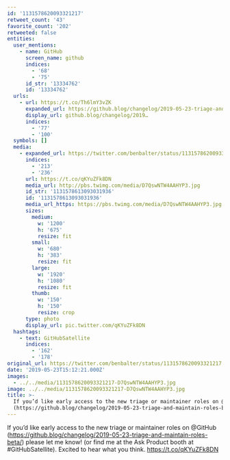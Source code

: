 ```yaml
---
id: '1131578620093321217'
retweet_count: '43'
favorite_count: '202'
retweeted: false
entities:
  user_mentions:
    - name: GitHub
      screen_name: github
      indices:
        - '68'
        - '75'
      id_str: '13334762'
      id: '13334762'
  urls:
    - url: https://t.co/Th6lmY3vZK
      expanded_url: https://github.blog/changelog/2019-05-23-triage-and-maintain-roles-beta/
      display_url: github.blog/changelog/2019…
      indices:
        - '77'
        - '100'
  symbols: []
  media:
    - expanded_url: https://twitter.com/benbalter/status/1131578620093321217/photo/1
      indices:
        - '213'
        - '236'
      url: https://t.co/qKYuZFk8DN
      media_url: http://pbs.twimg.com/media/D7QswNTW4AAHYP3.jpg
      id_str: '1131578613093031936'
      id: '1131578613093031936'
      media_url_https: https://pbs.twimg.com/media/D7QswNTW4AAHYP3.jpg
      sizes:
        medium:
          w: '1200'
          h: '675'
          resize: fit
        small:
          w: '680'
          h: '383'
          resize: fit
        large:
          w: '1920'
          h: '1080'
          resize: fit
        thumb:
          w: '150'
          h: '150'
          resize: crop
      type: photo
      display_url: pic.twitter.com/qKYuZFk8DN
  hashtags:
    - text: GitHubSatellite
      indices:
        - '162'
        - '178'
original_url: https://twitter.com/benbalter/status/1131578620093321217
date: '2019-05-23T15:12:21.000Z'
images:
  - ../../media/1131578620093321217-D7QswNTW4AAHYP3.jpg
image: ../../media/1131578620093321217-D7QswNTW4AAHYP3.jpg
title: >-
  If you’d like early access to the new triage or maintainer roles on @GitHub
  (https://github.blog/changelog/2019-05-23-triage-and-maintain-roles-beta/…
---
```


If you’d like early access to the new triage or maintainer roles on @GitHub (https://github.blog/changelog/2019-05-23-triage-and-maintain-roles-beta/) please let me know! (or find me at the Ask Product booth at #GitHubSatellite). Excited to hear what you think. https://t.co/qKYuZFk8DN